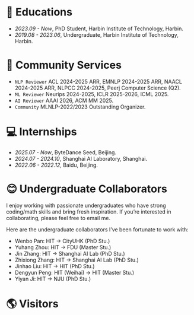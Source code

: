 
# 📖 Educations
- *2023.09 - Now*, PhD Student, Harbin Institute of Technology, Harbin.
- *2019.08 - 2023.06*, Undergraduate, Harbin Institute of Technology, Harbin.

# 🤗 Community Services
- `NLP Reviewer` ACL 2024-2025 ARR, EMNLP 2024-2025 ARR, NAACL 2024-2025 ARR, NLPCC 2024-2025, Peerj Computer Science (Q2).
- `ML Reviewer` Neurips 2024-2025, ICLR 2025-2026, ICML 2025.
- `AI Reviewer` AAAI 2026, ACM MM 2025.
- `Community` MLNLP-2022/2023 Outstanding Organizer.

# 💻 Internships
- *2025.07 - Now*, ByteDance Seed, Beijing.
- *2024.07 - 2024.10*, Shanghai AI Laboratory, Shanghai.
- *2022.06 - 2022.12*, Baidu, Beijing.

# 😊 Undergraduate Collaborators
I enjoy working with passionate undergraduates who have strong coding/math skills and bring fresh inspiration. If you’re interested in collaborating, please feel free to email me.

Here are the undergraduate collaborators I’ve been fortunate to work with:
- Wenbo Pan: HIT -> CityUHK (PhD Stu.)
- Yuhang Zhou: HIT -> FDU (Master Stu.)
- Jin Zhang: HIT -> Shanghai AI Lab (PhD Stu.)
- Zhixiong Zhang: HIT -> Shanghai AI Lab (PhD Stu.)
- Jinhao Liu: HIT -> HIT (PhD Stu.)
- Dengyun Peng: HIT (Weihai) -> HIT (Master Stu.)
- Yiyan Ji: HIT -> NJU (PhD Stu.)

# 🌎 Visitors
<script type="text/javascript" id="mapmyvisitors" src="//mapmyvisitors.com/map.js?d=sG3QzVe4peiRhfckvRA21YTB0RhIN4efoodwcdnU0ys&cl=ffffff&w=a"></script>